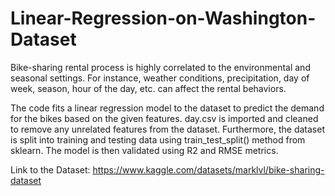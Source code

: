 # Linear-Regression-on-Washington-Dataset

Bike-sharing rental process is highly correlated to the environmental and seasonal settings. For instance, weather conditions,
precipitation, day of week, season, hour of the day, etc. can affect the rental behaviors.

The code fits a linear regression model to the dataset to predict the demand for the bikes based on the given features. day.csv is imported and 
cleaned to remove any unrelated features from the dataset. Furthermore, the dataset is split into training and testing data using train_test_split() 
method from sklearn. The model is then validated using R2 and RMSE metrics. 

Link to the Dataset:
https://www.kaggle.com/datasets/marklvl/bike-sharing-dataset
